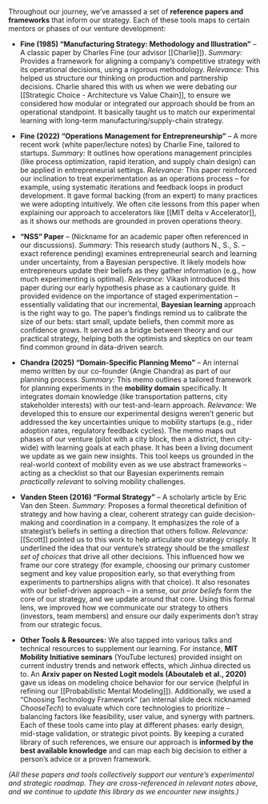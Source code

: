 Throughout our journey, we’ve amassed a set of **reference papers and frameworks** that inform our strategy. Each of these tools maps to certain mentors or phases of our venture development:

- **Fine (1985) “Manufacturing Strategy: Methodology and Illustration”** – A classic paper by Charles Fine (our advisor [[Charlie]]). _Summary:_ Provides a framework for aligning a company’s competitive strategy with its operational decisions, using a rigorous methodology. _Relevance:_ This helped us structure our thinking on production and partnership decisions. Charlie shared this with us when we were debating our [[Strategic Choice - Architecture vs Value Chain]], to ensure we considered how modular or integrated our approach should be from an operational standpoint. It basically taught us to match our experimental learning with long-term manufacturing/supply-chain strategy.
    
- **Fine (2022) “Operations Management for Entrepreneurship”** – A more recent work (white paper/lecture notes) by Charlie Fine, tailored to startups. _Summary:_ It outlines how operations management principles (like process optimization, rapid iteration, and supply chain design) can be applied in entrepreneurial settings. _Relevance:_ This paper reinforced our inclination to treat experimentation as an operations process – for example, using systematic iterations and feedback loops in product development. It gave formal backing (from an expert) to many practices we were adopting intuitively. We often cite lessons from this paper when explaining our approach to accelerators like [[MIT delta v Accelerator]], as it shows our methods are grounded in proven operations theory.
    
- **“NSS” Paper** – (Nickname for an academic paper often referenced in our discussions). _Summary:_ This research study (authors N., S., S. – exact reference pending) examines entrepreneurial search and learning under uncertainty, from a Bayesian perspective. It likely models how entrepreneurs update their beliefs as they gather information (e.g., how much experimenting is optimal). _Relevance:_ Vikash introduced this paper during our early hypothesis phase as a cautionary guide. It provided evidence on the importance of staged experimentation – essentially validating that our incremental, **Bayesian learning** approach is the right way to go. The paper’s findings remind us to calibrate the size of our bets: start small, update beliefs, then commit more as confidence grows. It served as a bridge between theory and our practical strategy, helping both the optimists and skeptics on our team find common ground in data-driven search.
    
- **Chandra (2025) “Domain-Specific Planning Memo”** – An internal memo written by our co-founder (Angie Chandra) as part of our planning process. _Summary:_ This memo outlines a tailored framework for planning experiments in the **mobility domain** specifically. It integrates domain knowledge (like transportation patterns, city stakeholder interests) with our test-and-learn approach. _Relevance:_ We developed this to ensure our experimental designs weren’t generic but addressed the key uncertainties unique to mobility startups (e.g., rider adoption rates, regulatory feedback cycles). The memo maps out phases of our venture (pilot with a city block, then a district, then city-wide) with learning goals at each phase. It has been a living document we update as we gain new insights. This tool keeps us grounded in the real-world context of mobility even as we use abstract frameworks – acting as a checklist so that our Bayesian experiments remain _practically relevant_ to solving mobility challenges.
    
- **Vanden Steen (2016) “Formal Strategy”** – A scholarly article by Eric Van den Steen. _Summary:_ Proposes a formal theoretical definition of strategy and how having a clear, coherent strategy can guide decision-making and coordination in a company. It emphasizes the role of a strategist’s beliefs in setting a direction that others follow. _Relevance:_ [[Scott]] pointed us to this work to help articulate our strategy crisply. It underlined the idea that our venture’s strategy should be the _smallest set of choices_ that drive all other decisions. This influenced how we frame our core strategy (for example, choosing our primary customer segment and key value proposition early, so that everything from experiments to partnerships aligns with that choice). It also resonates with our belief-driven approach – in a sense, our _prior beliefs_ form the core of our strategy, and we update around that core. Using this formal lens, we improved how we communicate our strategy to others (investors, team members) and ensure our daily experiments don’t stray from our strategic focus.
    
- **Other Tools & Resources:** We also tapped into various talks and technical resources to supplement our learning. For instance, **MIT Mobility Initiative seminars** (YouTube lectures) provided insight on current industry trends and network effects, which Jinhua directed us to. An **Arxiv paper on Nested Logit models (Aboutaleb et al., 2020)** gave us ideas on modeling choice behavior for our service (helpful in refining our [[Probabilistic Mental Modeling]]). Additionally, we used a “Choosing Technology Framework” (an internal slide deck nicknamed _ChooseTech_) to evaluate which core technologies to prioritize – balancing factors like feasibility, user value, and synergy with partners. Each of these tools came into play at different phases: early design, mid-stage validation, or strategic pivot points. By keeping a curated library of such references, we ensure our approach is **informed by the best available knowledge** and can map each big decision to either a person’s advice or a proven framework.
    

  

_(All these papers and tools collectively support our venture’s experimental and strategic roadmap. They are cross-referenced in relevant notes above, and we continue to update this library as we encounter new insights.)_
